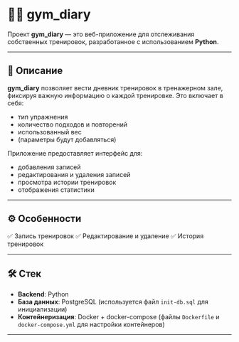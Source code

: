 # 🏋️‍♂️ gym_diary

Проект **gym_diary** — это веб-приложение для отслеживания собственных тренировок, разработанное с использованием **Python**.

---

## 📝 Описание

**gym_diary** позволяет вести дневник тренировок в тренажерном зале, фиксируя важную информацию о каждой тренировке. Это включает в себя:

- тип упражнения  
- количество подходов и повторений  
- использованный вес  
- (параметры будут добавляться)

Приложение предоставляет интерфейс для:
- добавления записей  
- редактирования и удаления записей  
- просмотра истории тренировок
- отображения статистики

---

## ⚙️ Особенности

✅ Запись тренировок 
✅ Редактирование и удаление
✅ История тренировок

---

## 🛠 Стек

- **Backend**: Python  
- **База данных**: PostgreSQL (используется файл `init-db.sql` для инициализации)  
- **Контейнеризация**: Docker + docker-compose (файлы `Dockerfile` и `docker-compose.yml` для настройки контейнеров)

---
